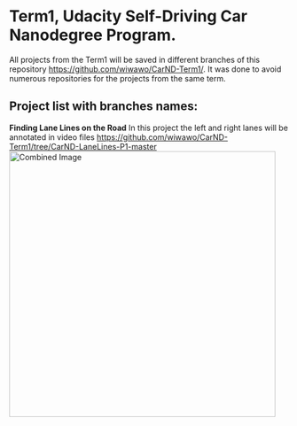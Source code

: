 # Term1, Udacity Self-Driving Car Nanodegree Program.

All projects from the Term1 will be saved in different branches of this repository https://github.com/wiwawo/CarND-Term1/. It was done to avoid numerous repositories for the projects from the same term.

## Project list with branches names:

**Finding Lane Lines on the Road** 
In this project the left and right lanes will be annotated in video files
https://github.com/wiwawo/CarND-Term1/tree/CarND-LaneLines-P1-master
<img src="https://github.com/wiwawo/CarND-Term1/blob/CarND-LaneLines-P1-master/examples/laneLines_thirdPass.jpg" width="480" alt="Combined Image" />
